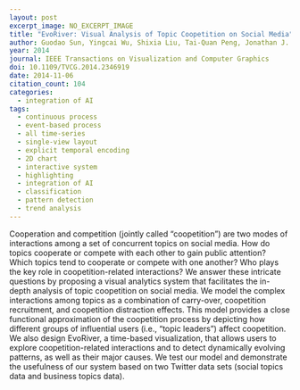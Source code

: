 ```yaml
---
layout: post
excerpt_image: NO_EXCERPT_IMAGE
title: "EvoRiver: Visual Analysis of Topic Coopetition on Social Media"
author: Guodao Sun, Yingcai Wu, Shixia Liu, Tai-Quan Peng, Jonathan J. H. Zhu & Ronghua Liang
year: 2014
journal: IEEE Transactions on Visualization and Computer Graphics
doi: 10.1109/TVCG.2014.2346919
date: 2014-11-06
citation_count: 104
categories:
  - integration of AI
tags:
  - continuous process
  - event-based process
  - all time-series
  - single-view layout
  - explicit temporal encoding
  - 2D chart
  - interactive system
  - highlighting
  - integration of AI
  - classification
  - pattern detection
  - trend analysis
---
```

Cooperation and competition (jointly called “coopetition”) are two modes of interactions among a set of concurrent topics on social media. How do topics cooperate or compete with each other to gain public attention? Which topics tend to cooperate or compete with one another? Who plays the key role in coopetition-related interactions? We answer these intricate questions by proposing a visual analytics system that facilitates the in-depth analysis of topic coopetition on social media. We model the complex interactions among topics as a combination of carry-over, coopetition recruitment, and coopetition distraction effects. This model provides a close functional approximation of the coopetition process by depicting how different groups of influential users (i.e., “topic leaders”) affect coopetition. We also design EvoRiver, a time-based visualization, that allows users to explore coopetition-related interactions and to detect dynamically evolving patterns, as well as their major causes. We test our model and demonstrate the usefulness of our system based on two Twitter data sets (social topics data and business topics data).
